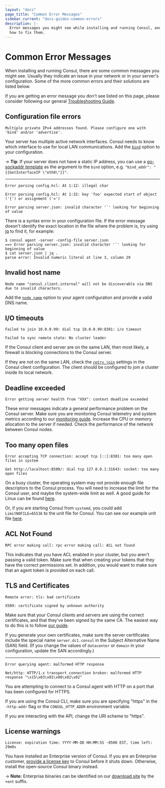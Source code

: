 ```yaml
---
layout: "docs"
page_title: "Common Error Messages"
sidebar_current: "docs-guides-common-errors"
description: |-
  Error messages you might see while installing and running Consul, and 
  how to fix them.
---
```


# Common Error Messages

When installing and running Consul, there are some common messages you might see. Usually they indicate an issue in your network or in your server's configuration. Some of the more common errors and their solutions are listed below.

If you are getting an error message you don't see listed on this page, please consider following our general [Troubleshooting Guide][troubleshooting].

## Configuration file errors

```
Multiple private IPv4 addresses found. Please configure one with 'bind' and/or 'advertise'.
```
Your server has multiple active network interfaces. Consul needs to know which interface to use for local LAN communications. Add the [`bind`][bind] option to your configuration. 

-> **Tip**: If your server does not have a static IP address, you can use a [go-sockaddr template][go-sockaddr] as the argument to the `bind` option, e.g. `"bind_addr": "{{GetInterfaceIP \"eth0\"}}"`.

---

```
Error parsing config.hcl: At 1:12: illegal char
```
```
Error parsing config.hcl: At 1:32: key 'foo' expected start of object ('{') or assignment ('=')
```
```
Error parsing server.json: invalid character '`' looking for beginning of value
```
There is a syntax error in your configuration file. If the error message doesn't identify the exact location in the file where the problem is, try using [jq] to find it, for example:

```
$ consul agent -server -config-file server.json
==> Error parsing server.json: invalid character '`' looking for beginning of value
$ cat server.json | jq .
parse error: Invalid numeric literal at line 3, column 29
```

## Invalid host name

```
Node name "consul_client.internal" will not be discoverable via DNS due to invalid characters.
```
Add the [`node name`][node_name] option to your agent configuration and provide a valid DNS name.

## I/O timeouts

```
Failed to join 10.0.0.99: dial tcp 10.0.0.99:8301: i/o timeout
```
```
Failed to sync remote state: No cluster leader
```
If the Consul client and server are on the same LAN, then most likely, a firewall is blocking connections to the Consul server.

If they are not on the same LAN, check the [`retry_join`][retry_join] settings in the Consul client configuration. The client should be configured to join a cluster inside its local network.

## Deadline exceeded

```
Error getting server health from "XXX": context deadline exceeded
```
These error messages indicate a general performance problem on the Consul server. Make sure you are monitoring Consul telemetry and system metrics according to our [monitoring guide][monitoring]. Increase the CPU or memory allocation to the server if needed. Check the performance of the network between Consul nodes.

## Too many open files

```
Error accepting TCP connection: accept tcp [::]:8301: too many open files in system
```
```
Get http://localhost:8500/: dial tcp 127.0.0.1:31643: socket: too many open files
```
On a busy cluster, the operating system may not provide enough file descriptors to the Consul process. You will need to increase the limit for the Consul user, and maybe the system-wide limit as well. A good guide for Linux can be found [here][files].

Or, if you are starting Consul from `systemd`, you could add `LimitNOFILE=65536` to the unit file for Consul. You can see our example unit file [here][systemd].

## ACL Not Found

```
RPC error making call: rpc error making call: ACL not found
```
This indicates that you have ACL enabled in your cluster, but you aren't passing a valid token. Make sure that when creating your tokens that they have the correct permissions set. In addition, you would want to make sure that an agent token is provided on each call.

## TLS and Certificates

```
Remote error: tls: bad certificate
```
```
X509: certificate signed by unknown authority
```
Make sure that your Consul clients and servers are using the correct certificates, and that they've been signed by the same CA. The easiest way to do this is to follow [our guide][certificates].

If you generate your own certificates, make sure the server certificates include the special name `server.dc1.consul` in the Subject Alternative Name (SAN) field. (If you change the values of `datacenter` or `domain` in your configuration, update the SAN accordingly.) 

---

```
Error querying agent: malformed HTTP response
```
```
Net/http: HTTP/1.x transport connection broken: malformed HTTP response "\x15\x03\x01\x00\x02\x02"
```

You are attempting to connect to a Consul agent with HTTP on a port that has been configured for HTTPS.

If you are using the Consul CLI, make sure you are specifying "https" in the `-http-addr` flag or the `CONSUL_HTTP_ADDR` environment variable.

If you are interacting with the API, change the URI scheme to "https".

## License warnings

```
License: expiration time: YYYY-MM-DD HH:MM:SS -0500 EST, time left: 29m0s
```
You have installed an Enterprise version of Consul. If you are an Enterprise customer, [provide a license key][license] to Consul before it shuts down. Otherwise, install the open-source Consul binary instead.

-> **Note:** Enterprise binaries can be identified on our [download site][releases] by the `+ent` suffix.

  
[troubleshooting]: https://learn.hashicorp.com/consul/day-2-operations/advanced-operations/troubleshooting
[node_name]: https://www.consul.io/docs/agent/options.html#node_name
[retry_join]: https://www.consul.io/docs/agent/options.html#retry-join
[license]: https://www.consul.io/docs/commands/license.html
[releases]: https://releases.hashicorp.com/consul/
[files]: https://easyengine.io/tutorials/linux/increase-open-files-limit
[certificates]: https://learn.hashicorp.com/consul/advanced/day-1-operations/certificates
[systemd]: https://learn.hashicorp.com/consul/advanced/day-1-operations/deployment-guide#configure-systemd
[monitoring]: https://learn.hashicorp.com/consul/advanced/day-1-operations/monitoring
[bind]: https://www.consul.io/docs/agent/options.html#_bind
[jq]: https://stedolan.github.io/jq/
[go-sockaddr]: https://godoc.org/github.com/hashicorp/go-sockaddr/template
